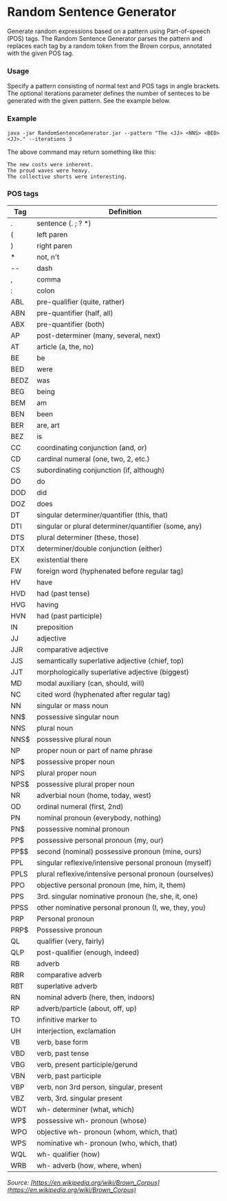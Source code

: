 # Random Sentence Generator

Generate random expressions based on a pattern using Part-of-speech (POS) tags.
The Random Sentence Generator parses the pattern and replaces each tag by a random token from the Brown corpus, annotated with the given POS tag.

### Usage

Specify a pattern consisting of normal text and POS tags in angle brackets. The optional iterations parameter defines the number of senteces to be generated with the given pattern. See the example below.

### Example

    java -jar RandomSentenceGenerator.jar --pattern "The <JJ> <NNS> <BED> <JJ>." --iterations 3

The above command may return something like this:

    The new costs were inherent.
    The proud waves were heavy.
    The collective shorts were interesting.

### POS tags

| Tag | Definition |
| --- | --- |
| . | sentence (. ; ? *) |
| ( | left paren |
| ) | right paren |
| * | not, n't |
| -- | dash |
| , | comma |
| : | colon |
| ABL | pre-qualifier (quite, rather) |
| ABN | pre-quantifier (half, all) |
| ABX | pre-quantifier (both) |
| AP | post-determiner (many, several, next) |
| AT | article (a, the, no) |
| BE | be |
| BED | were |
| BEDZ | was |
| BEG | being |
| BEM | am |
| BEN | been |
| BER | are, art |
| BEZ | is |
| CC | coordinating conjunction (and, or) |
| CD | cardinal numeral (one, two, 2, etc.) |
| CS | subordinating conjunction (if, although) |
| DO | do |
| DOD | did |
| DOZ | does |
| DT | singular determiner/quantifier (this, that) |
| DTI | singular or plural determiner/quantifier (some, any) |
| DTS | plural determiner (these, those) |
| DTX | determiner/double conjunction (either) |
| EX | existential there |
| FW | foreign word (hyphenated before regular tag) |
| HV | have |
| HVD | had (past tense) |
| HVG | having |
| HVN | had (past participle) |
| IN | preposition |
| JJ | adjective |
| JJR | comparative adjective |
| JJS | semantically superlative adjective (chief, top) |
| JJT | morphologically superlative adjective (biggest) |
| MD | modal auxiliary (can, should, will) |
| NC | cited word (hyphenated after regular tag) |
| NN | singular or mass noun |
| NN$ | possessive singular noun |
| NNS | plural noun |
| NNS$ | possessive plural noun |
| NP | proper noun or part of name phrase |
| NP$ | possessive proper noun |
| NPS | plural proper noun |
| NPS$ | possessive plural proper noun |
| NR | adverbial noun (home, today, west) |
| OD | ordinal numeral (first, 2nd) |
| PN | nominal pronoun (everybody, nothing) |
| PN$ | possessive nominal pronoun |
| PP$ | possessive personal pronoun (my, our) |
| PP$$ | second (nominal) possessive pronoun (mine, ours) |
| PPL | singular reflexive/intensive personal pronoun (myself) |
| PPLS | plural reflexive/intensive personal pronoun (ourselves) |
| PPO | objective personal pronoun (me, him, it, them) |
| PPS | 3rd. singular nominative pronoun (he, she, it, one) |
| PPSS | other nominative personal pronoun (I, we, they, you) |
| PRP | Personal pronoun |
| PRP$ | Possessive pronoun |
| QL | qualifier (very, fairly) |
| QLP | post-qualifier (enough, indeed) |
| RB | adverb |
| RBR | comparative adverb |
| RBT | superlative adverb |
| RN | nominal adverb (here, then, indoors) |
| RP | adverb/particle (about, off, up) |
| TO | infinitive marker to |
| UH | interjection, exclamation |
| VB | verb, base form |
| VBD | verb, past tense |
| VBG | verb, present participle/gerund |
| VBN | verb, past participle |
| VBP | verb, non 3rd person, singular, present |
| VBZ | verb, 3rd. singular present |
| WDT | wh- determiner (what, which) |
| WP$ | possessive wh- pronoun (whose) |
| WPO | objective wh- pronoun (whom, which, that) |
| WPS | nominative wh- pronoun (who, which, that) |
| WQL | wh- qualifier (how) |
| WRB | wh- adverb (how, where, when) |

*Source: [https://en.wikipedia.org/wiki/Brown_Corpus](https://en.wikipedia.org/wiki/Brown_Corpus)*



